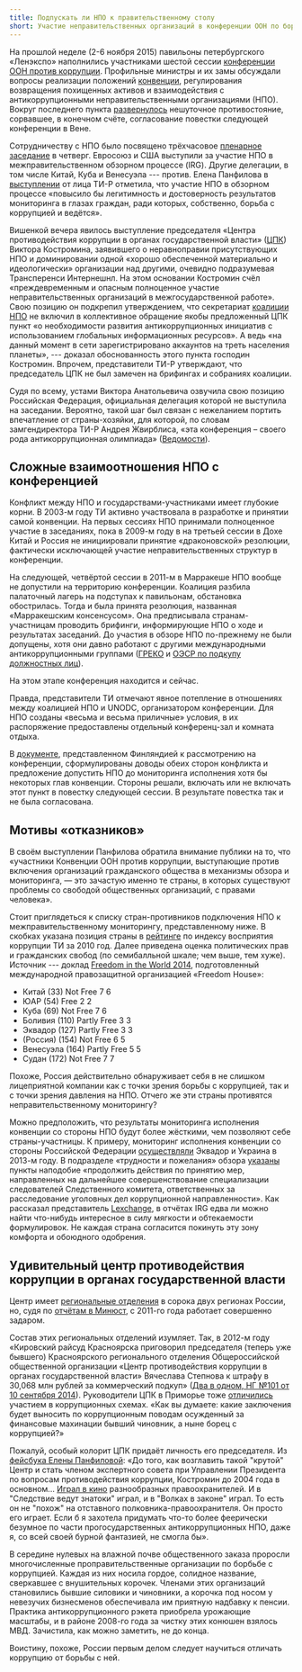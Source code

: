 ```yaml
---
title: Подпускать ли НПО к правительственному столу
short: Участие неправительственных организаций в конференции ООН по борьбе с коррупцией было одним из ключевых пунктов её повестки. Об этом мы побеседовали с Еленой Панфиловой, генеральным директором АНО «Трансперенси Интернешнл - Россия».
---
```


На прошлой неделе (2-6 ноября 2015) павильоны петербургского «Ленэкспо»
наполнились участниками шестой сессии [конференции ООН против
коррупции](http://www.uncorruption.ru/). Профильные министры и их замы
обсуждали вопросы реализации положений
[конвенции](http://www.uncorruption.ru/ru/general/convention/), регулирования
возвращения похищенных активов и взаимодействия с антикоррупционными
неправительственными организациями (НПО). Вокруг последнего пункта
[развернулось](http://www.kommersant.ru/doc/2847588) нешуточное противостояние,
сорвавшее, в конечном счёте, согласование повестки следующей конференции в
Вене.

Сотрудничеству с НПО было посвящено трёхчасовое [пленарное
заседание](http://www.uncorruption.ru/ru/agenda/daily/367/) в четверг. Евросоюз
и США выступили за участие НПО в межправительственном обзорном процессе (IRG).
Другие делегации, в том числе Китай, Куба и Венесуэла --- против. Елена
Панфилова в
[выступлении](http://transparency.org.ru/nashi-publikatcii/elena-panfilova-grazhdanskoe-obshchestvo-i-protivodeistvie-korruptcii-na-mezhdunarodnom-urovne)
от лица ТИ-Р отметила, что участие НПО в обзорном процессе «повысило бы
легитимность и достоверность результатов мониторинга в глазах граждан, ради
которых, собственно, борьба с коррупцией и ведётся».

Вишенкой вечера явилось выступление председателя «Центра противодействия
коррупции в органах государственной власти»
([ЦПК](http://www.ak-center.ru/center/)) Виктора Костромина, заявившего о
неравноправии присутствующих НПО и доминировании одной «хорошо обеспеченной
материально и идеологически» организации над другими, очевидно подразумевая
Трансперенси Интернешнл. На этом основании Костромин счёл «преждевременным и
опасным полноценное участие неправительственных организаций в
межгосударственной работе». Свою позицию он подкрепил утверждением, что
секретариат [коалиции НПО](http://www.uncaccoalition.org) не включил в
коллективное обращение якобы предложенный ЦПК пункт «о необходимости развития
антикоррупционных инициатив с использованием глобальных информационных
ресурсов». А ведь «на данный момент в сети зарегистрировано аккаунтов на треть
населения планеты», --- доказал обоснованность этого пункта господин Костромин.
Впрочем, представители ТИ-Р утверждают, что председатель ЦПК не был замечен на
брифингах и собраниях коалиции.

Судя по всему, устами Виктора Анатольевича озвучила свою позицию Российская
Федерация, официальная делегация которой не выступила на заседании. Вероятно,
такой шаг был связан с нежеланием портить впечатление от страны-хозяйки, для
которой, по словам замгендиректора ТИ-Р Андрея Жвирблиса, «эта конференция –
своего рода антикоррупционная олимпиада»
([Ведомости](https://www.vedomosti.ru/politics/articles/2015/11/03/615369-rossii-nuzhen-chuzhoi-opit-borbi-korruptsiei-schitayut-kremle)).

## Сложные взаимоотношения НПО с конференцией
Конфликт между НПО и государствами-участниками имеет глубокие корни.
В 2003-м году ТИ активно участвовала в разработке и принятии самой
конвенции. На первых сессиях НПО принимали полноценное участие
в заседаниях, пока в 2009-м году в на третьей сессии в Дохе Китай и Россия
не инициировали принятие «драконовской» резолюции, фактически исключающей
участие неправительственных структур в конференции.

На следующей, четвёртой сессии в 2011-м в Марракеше НПО вообще не допустили
на территорию конференции. Коалиция разбила палаточный лагерь на подступах
к павильонам, обстановка обострилась. Тогда и была принята
резолюция, названная «Марракешским консенсусом». Она предписывала странам-участницам
проводить брифинги, информирующие НПО о ходе и результатах заседаний. До участия в
обзоре НПО по-прежнему не были допущены, хотя они давно работают с
другими международными антикоррупционными группами ([ГРЕКО](https://en.wikipedia.org/wiki/Group_of_States_Against_Corruption)
и [ОЭСР по подкупу должностных лиц](http://www.oecd.org/daf/anti-bribery/ConvCombatBribery_ENG.pdf)).

На этом этапе конференция находится и сейчас.

Правда, представители ТИ отмечают явное потепление в отношениях между коалицией НПО
и UNODC, организатором конференции. Для НПО созданы «весьма и весьма приличные» условия,
в их распоряжение предоставлены отдельный конференц-зал и комната отдыха.

В [документе](https://www.unodc.org/documents/treaties/UNCAC/COSP/session6/V1506751e.pdf),
представленном Финляндией к рассмотрению на конференции,
сформулированы доводы обеих сторон конфликта и предложение допустить НПО
до мониторинга исполнения хотя бы некоторых глав конвенции.
Стороны решали, включать или не включать этот пункт в повестку следующей
сессии. В результате повестка так и не была согласована.

## Мотивы «отказников»
В своём выступлении Панфилова обратила внимание публики на то, что
«участники Конвенции ООН против коррупции, выступающие против включения
организаций гражданского общества в механизмы обзора и мониторинга, — это
зачастую именно те страны, в которых существуют проблемы со свободой
общественных организаций, с правами человека».

Стоит приглядеться к списку стран-противников подключения НПО к
межправительственному мониторингу, представленному ниже. В скобках указана
позиция страны в
[рейтинге](https://ru.wikipedia.org/wiki/%D0%98%D0%BD%D0%B4%D0%B5%D0%BA%D1%81_%D0%B2%D0%BE%D1%81%D0%BF%D1%80%D0%B8%D1%8F%D1%82%D0%B8%D1%8F_%D0%BA%D0%BE%D1%80%D1%80%D1%83%D0%BF%D1%86%D0%B8%D0%B8)
по индексу восприятия коррупции ТИ за 2010 год. Далее приведена оценка
политических прав и гражданских свобод (по семибалльной шкале; чем выше, тем хуже).
Источник --- доклад [Freedom in the World
2014](https://freedomhouse.org/sites/default/files/Freedom%20in%20the%20World%202014%20Booklet.pdf),
подготовленный международной правозащитной организацией «Freedom House»:

- Китай (33) Not Free 7 6
- ЮАР (54) Free 2 2
- Куба (69) Not Free 7 6
- Боливия (110) Partly Free 3 3
- Эквадор (127) Partly Free 3 3
- (Россия) (154) Not Free 6 5
- Венесуэла (164) Partly Free 5 5
- Судан (172) Not Free 7 7

Похоже, Россия действительно обнаруживает себя в не слишком
лицеприятной компании как с точки зрения борьбы с коррупцией, так и с точки
зрения давления на НПО. Отчего же эти страны противятся неправительственному
мониторингу?

Можно предположить, что результаты мониторинга исполнения конвенции со стороны
НПО будут более жёсткими, чем позволяют себе страны-участницы. К примеру,
мониторинг исполнения конвенции со стороны Российской Федерации
[осуществляли](https://www.unodc.org/unodc/treaties/CAC/country-profile/profiles/RUS.html)
Эквадор и Украина в 2013-м году. В подразделе «трудности и пожелания» обзора
[указаны](https://www.unodc.org/documents/treaties/UNCAC/WorkingGroups/ImplementationReviewGroup/ExecutiveSummaries/V1382898r.pdf)
пункты наподобие «продолжить действия по принятию мер, направленных на
дальнейшее совершенствование специализации следователей Следственного комитета,
ответственных за расследование уголовных дел коррупционной направленности». Как
рассказал представитель [Lexchange](http://lexchange.co.uk/), в отчётах IRG
едва ли можно найти что-нибудь интересное в силу мягкости и обтекаемости
формулировок. Не каждая страна согласится покинуть эту зону комфорта и
обоюдного одобрения.

## Удивительный центр противодействия коррупции в органах государственной власти
Центр имеет [региональные отделения](http://www.ak-center.ru/regions/) в сорока двух
регионах России, но, судя по [отчётам в
Минюст](http://www.ak-center.ru/center/orgreports/), с 2011-го года работает
совершенно задаром.

Состав этих региональных отделений изумляет. Так, в 2012-м году «Кировский
райсуд Красноярска приговорил председателя (теперь уже бывшего) Красноярского
регионального отделения Общероссийской общественной организации «Центр
противодействия коррупции в органах государственной власти» Вячеслава Степнова
к штрафу в 30,068 млн рублей за коммерческий подкуп» ([Два в одном, НГ №101 от
10 сентября 2014](http://www.novayagazeta.ru/inquests/65200.html)).
Руководители ЦПК в Приморье тоже
[отличились](http://novayagazeta-vlad.ru/137/politika/korruptsionnayashizofreniya)
участием в коррупционных схемах. «Как вы думаете: какие заключения будет
выносить по коррупционным поводам осужденный за финансовые махинации бывший
чиновник, а ныне борец с коррупцией?»

Пожалуй, особый колорит ЦПК придаёт личность его председателя. Из [фейсбука
Елены
Панфиловой](https://www.facebook.com/eapanfilova/posts/10207666741087715): «До
того, как возглавить такой "крутой" Центр и стать членом экспертного совета при
Управлении Президента по вопросам противодействия коррупции, Костромин до 2004
года в основном... [Играл в
кино](http://www.kino-teatr.ru/kino/acter/m/sov/5711/works/) разнообразных
правоохранителей. И в "Следствие ведут знатоки" играл, и в "Волках в законе"
играл. То есть он не "похож" на отставного полковника-правоохранителя. Он
просто его играет. Если б я захотела придумать что-то более феерически безумное
по части прогосударственных антикоррупционных НПО, даже я, со всей своей бурной
фантазией, не смогла бы».

B середине нулевых на влажной почве общественного заказа проросли
многочисленные проправительственные организации по борбьбе с коррупцией. Каждая
из них носила гордое, солидное название, сверкавшее с внушительных корочек.
Членами этих организаций становились бывшие силовики и чиновники, а корочка под
носом у невезучих бизнесменов обеспечивала им приятную надбавку к пенсии.
Практика антикоррупционного рэкета приобрела урожающие масштабы,
и в районе 2008-го года за чистку этих конюшен взялось МВД.
Зачистила, как можно заметить, не до конца.

Воистину, похоже, России первым делом следует научиться отличать коррупцию от
борьбы с ней.
